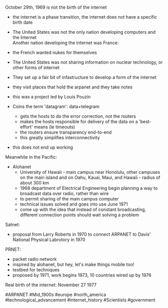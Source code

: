 October 29th, 1969 is not the birth of the internet <br>
- the internet is a phase transition, the internet does not have a specific birth date<br>
- The United States was not the only nation developing computers and the Internet<br>
Another nation developing the internet was France:<br>
- the French wanted nukes for themselves <br>
- The United States was not sharing information on nuclear technology, or other forms of internet <br>
- They set up a fair bit of infastructure to develop a form of the internet <br>
- they visit places that hold the arpanet and they take notes <br>

- this was a project led by Louis Pouzin<br>
- Coins the term 'datagram': data+telegram
	- gets the hosts to do the error correction, not the routers
	- makes the hosts responsible for delivery of the data on a 'best-effort' means (le timeouts)
	- the routers ensure transparency end-to-end
	- this greatly simplifies interconnectivity
- this does not end up working

Meanwhile in the Pacific:<br>
- Alohanet<br>
	- University of Hawaii - main campus near Honolulu, other campuses on the main island and on Oahu, Kauai, Maui, and Hawaii - radius of about 300 km<br>
	- 1968 department of Electrical Engineering begin planning a way to broadcast data over radio, rather than wire<br>
	- to permit sharing of the main campus computer<br>
	- technical issues solved and goes into use June 1971<br>
	- come up with the idea that instead of constant broadcasting, different connection points should wait solving a problem<br>

Satnet:<br>
- proposal from Larry Roberts in 1970 to connect ARPANET to Davis' National Physical Labrotory in 1970<br>

PRNET:<br>
- packet radio network<br>
- inspired by alohanet, but hey, let's make things mobile too!<br>
- testbed for techniques<br>
- proposed by 1971, work begins 1973, 10 countries wired up by 1976<br>

Real birth of the internet: November 27 1977<br>

#ARPANET 
#Mid_1900s 
#europe 
#north_america 
#technological_advancement 
#internet_history 
#Scientists 
#government 
